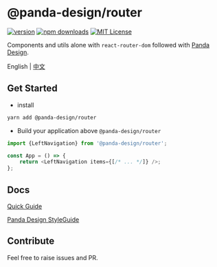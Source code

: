 # @panda-design/router

[![version](https://img.shields.io/npm/v/@panda-design/router.svg?style=flat-square)](http://npm.im/@panda-design/router)
[![npm downloads](https://img.shields.io/npm/dm/@panda-design/router.svg?style=flat-square)](https://www.npmjs.com/package/@panda-design/router)
[![MIT License](https://img.shields.io/npm/l/@panda-design/router.svg?style=flat-square)](http://opensource.org/licenses/MIT)

Components and utils alone with `react-router-dom` followed with [Panda Design](https://github.com/panda-design-team/components).

English | [中文](https://github.com/panda-design-team/router/blob/main/docs/README-zh_CN.md)

## Get Started

- install

```bash
yarn add @panda-design/router
```

- Build your application above `@panda-design/router`

```typescript jsx
import {LeftNavigation} from '@panda-design/router';

const App = () => {
    return <LeftNavigation items={[/* ... */]} />;
};
```

## Docs

[Quick Guide](https://github.com/panda-design-team/router/blob/main/docs/QuickGuide.md)

[Panda Design StyleGuide](https://panda-design-team.github.io/)

## Contribute

Feel free to raise issues and PR.
